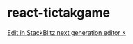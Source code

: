 # react-tictakgame

[Edit in StackBlitz next generation editor ⚡️](https://stackblitz.com/~/github.com/adi0511/react-tictakgame)